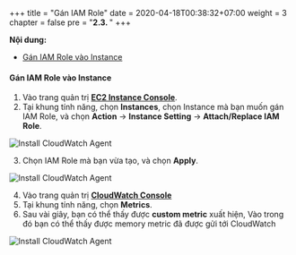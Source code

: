 +++
title = "Gán IAM Role"
date = 2020-04-18T00:38:32+07:00
weight = 3
chapter = false
pre = "<b>2.3. </b>"
+++

**Nội dung:**
- [Gán IAM Role vào Instance](#gán-iam-role-vào-instance)

#### Gán IAM Role vào Instance

1. Vào trang quản trị [**EC2 Instance Console**](https://console.aws.amazon.com/ec2).
2. Tại khung tính năng, chọn **Instances**, chọn Instance mà bạn muốn gán IAM Role, và chọn **Action** -> **Instance Setting** -> **Attach/Replace IAM Role**.

![Install CloudWatch Agent](/images/5-monitoring/cloudwatch-10.PNG?width=90pc)

3. Chọn IAM Role mà bạn vừa tạo, và chọn **Apply**.  

![Install CloudWatch Agent](/images/5-monitoring/cloudwatch-11.PNG?width=90pc)

4. Vào trang quản trị [**CloudWatch Console**](https://console.aws.amazon.com/cloudwatch/home)
5. Tại khung tính năng, chọn **Metrics**.
6. Sau vài giây, bạn có thể thấy được **custom metric** xuất hiện, Vào trong đó bạn có thể thấy được memory metric đã được gửi tới CloudWatch  

![Install CloudWatch Agent](/images/5-monitoring/cloudwatch-13.PNG?width=90pc)

